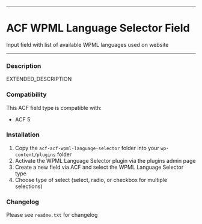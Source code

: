 
-----------------------

# ACF WPML Language Selector Field

Input field with list of available WPML languages used on website

-----------------------

### Description

EXTENDED_DESCRIPTION

### Compatibility

This ACF field type is compatible with:
* ACF 5

### Installation

1. Copy the `acf-acf-wpml-language-selector` folder into your `wp-content/plugins` folder
2. Activate the WPML Language Selector plugin via the plugins admin page
3. Create a new field via ACF and select the WPML Language Selector type
4. Choose type of select (select, radio, or checkbox for multiple selections)

### Changelog
Please see `readme.txt` for changelog
